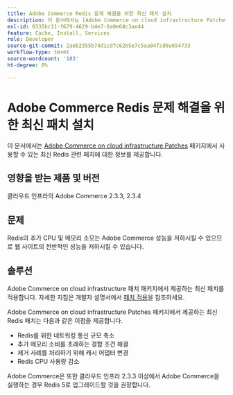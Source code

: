 ```yaml
---
title: Adobe Commerce Redis 문제 해결을 위한 최신 패치 설치
description: 이 문서에서는 [Adobe Commerce on cloud infrastructure Patches](https://experienceleague.adobe.com/en/docs/commerce-cloud-service/user-guide/develop/upgrade/apply-patches) 패키지에서 사용할 수 있는 최신 Redis 관련 패치에 대한 정보를 제공합니다.
exl-id: 0335bc11-f679-4629-b4e7-6a0e68c3ae44
feature: Cache, Install, Services
role: Developer
source-git-commit: 2aeb2355b74d1cdfc62b5e7c5aa04fcd0a654733
workflow-type: tm+mt
source-wordcount: '183'
ht-degree: 0%

---
```


# Adobe Commerce Redis 문제 해결을 위한 최신 패치 설치

이 문서에서는 [Adobe Commerce on cloud infrastructure Patches](https://experienceleague.adobe.com/en/docs/commerce-cloud-service/user-guide/develop/upgrade/apply-patches) 패키지에서 사용할 수 있는 최신 Redis 관련 패치에 대한 정보를 제공합니다.

## 영향을 받는 제품 및 버전

클라우드 인프라의 Adobe Commerce 2.3.3, 2.3.4

## 문제

Redis의 추가 CPU 및 메모리 소모는 Adobe Commerce 성능을 저하시킬 수 있으므로 웹 사이트의 전반적인 성능을 저하시킬 수 있습니다.

## 솔루션

Adobe Commerce on cloud infrastructure 패치 패키지에서 제공하는 최신 패치를 적용합니다. 자세한 지침은 개발자 설명서에서 [패치 적용](https://experienceleague.adobe.com/en/docs/commerce-cloud-service/user-guide/develop/upgrade/apply-patches)을 참조하세요.

Adobe Commerce on cloud infrastructure Patches 패키지에서 제공하는 최신 Redis 패치는 다음과 같은 이점을 제공합니다.

* Redis를 위한 네트워킹 통신 규모 축소
* 추가 메모리 소비를 초래하는 경합 조건 해결
* 제거 사례를 처리하기 위해 캐시 어댑터 변경
* Redis CPU 사용량 감소

Adobe Commerce은 또한 클라우드 인프라 2.3.3 이상에서 Adobe Commerce을 실행하는 경우 Redis 5로 업그레이드할 것을 권장합니다.
